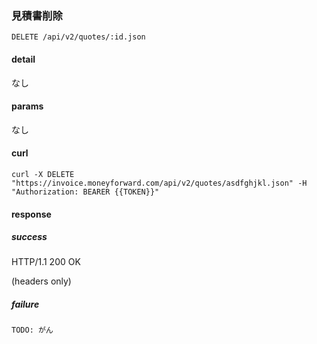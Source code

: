 ### 見積書削除

```
DELETE /api/v2/quotes/:id.json
```

#### detail

なし

#### params

なし

#### curl

```
curl -X DELETE "https://invoice.moneyforward.com/api/v2/quotes/asdfghjkl.json" -H "Authorization: BEARER {{TOKEN}}"
```

#### response
##### success
HTTP/1.1 200 OK

(headers only)

##### failure
```
TODO: がん
```
